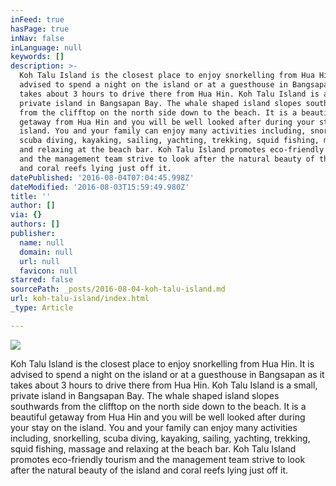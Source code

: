 ```yaml
---
inFeed: true
hasPage: true
inNav: false
inLanguage: null
keywords: []
description: >-
  Koh Talu Island is the closest place to enjoy snorkelling from Hua Hin. It is
  advised to spend a night on the island or at a guesthouse in Bangsapan as it
  takes about 3 hours to drive there from Hua Hin. Koh Talu Island is a small,
  private island in Bangsapan Bay. The whale shaped island slopes southwards
  from the clifftop on the north side down to the beach. It is a beautiful
  getaway from Hua Hin and you will be well looked after during your stay on the
  island. You and your family can enjoy many activities including, snorkelling,
  scuba diving, kayaking, sailing, yachting, trekking, squid fishing, massage
  and relaxing at the beach bar. Koh Talu Island promotes eco-friendly tourism
  and the management team strive to look after the natural beauty of the island
  and coral reefs lying just off it.
datePublished: '2016-08-04T07:04:45.998Z'
dateModified: '2016-08-03T15:59:49.980Z'
title: ''
author: []
via: {}
authors: []
publisher:
  name: null
  domain: null
  url: null
  favicon: null
starred: false
sourcePath: _posts/2016-08-04-koh-talu-island.md
url: koh-talu-island/index.html
_type: Article

---
```

![](https://the-grid-user-content.s3-us-west-2.amazonaws.com/ee9c20ec-6e8c-48b5-b8bc-380c64c6f087.jpg)

Koh Talu Island is the closest place to enjoy snorkelling from Hua Hin. It is advised to spend a night on the island or at a guesthouse in Bangsapan as it takes about 3 hours to drive there from Hua Hin. Koh Talu Island is a small, private island in Bangsapan Bay. The whale shaped island slopes southwards from the clifftop on the north side down to the beach. It is a beautiful getaway from Hua Hin and you will be well looked after during your stay on the island. You and your family can enjoy many activities including, snorkelling, scuba diving, kayaking, sailing, yachting, trekking, squid fishing, massage and relaxing at the beach bar. Koh Talu Island promotes eco-friendly tourism and the management team strive to look after the natural beauty of the island and coral reefs lying just off it.